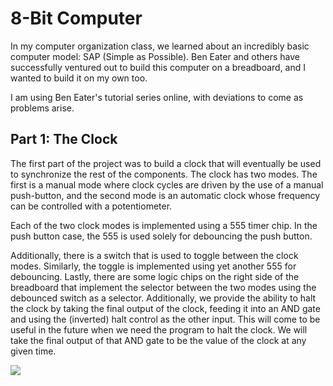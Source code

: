 # 8-Bit Computer
In my computer organization class, we learned about an incredibly basic computer model: SAP (Simple as Possible). Ben Eater and others have successfully ventured out to build this computer on a breadboard, and I wanted to build it on my own too.

I am using Ben Eater's tutorial series online, with deviations to come as problems arise.

## Part 1: The Clock
The first part of the project was to build a clock that will eventually be used to synchronize the rest of the components. The clock has two modes. The first is a manual mode where clock cycles are driven by the use of a manual push-button, and the second mode is an automatic clock whose frequency can be controlled with a potentiometer.

Each of the two clock modes is implemented using a 555 timer chip. In the push button case, the 555 is used solely for debouncing the push button. 

Additionally, there is a switch that is used to toggle between the clock modes. Similarly, the toggle is implemented using yet another 555 for debouncing. Lastly, there are some logic chips on the right side of the breadboard that implement the selector between the two modes using the debounced switch as a selector. Additionally, we provide the ability to halt the clock by taking the final output of the clock, feeding it into an AND gate and using the (inverted) halt control as the other input. This will come to be useful in the future when we need the program to halt the clock. We will take the final output of that AND gate to be the value of the clock at any given time.

![](clock.gif)